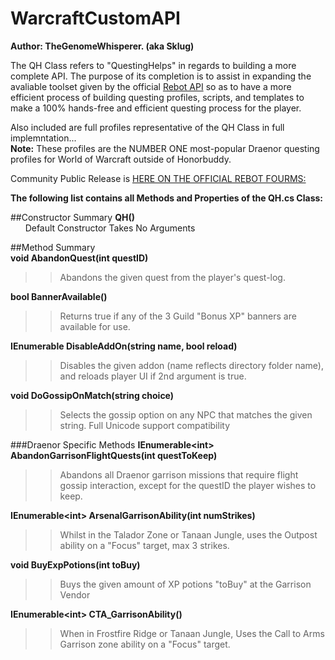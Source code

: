 WarcraftCustomAPI
=================

**Author: TheGenomeWhisperer. (aka Sklug)**

The QH Class refers to "QuestingHelps" in regards to building a more complete API.  The purpose of its completion is to assist in expanding the avaliable toolset given by the official [Rebot API](http://www.rebot.to/showthread.php?t=1899) so as to have a more efficient process of building questing profiles, scripts, and templates to make a 100% hands-free and efficient questing process for the player.

Also included are full profiles representative of the QH Class in full implemntation...  
**Note:** These profiles are the NUMBER ONE most-popular Draenor questing profiles for World of Warcraft outside of Honorbuddy.

Community Public Release is [HERE ON THE OFFICIAL REBOT FOURMS:](http://www.rebot.to/showthread.php?t=4930)

**The following list contains all Methods and Properties of the QH.cs Class:**

##Constructor Summary
**QH()**  
    &nbsp;&nbsp;&nbsp;&nbsp;&nbsp;&nbsp;Default Constructor Takes No Arguments
    
##Method Summary  
**void AbandonQuest(int questID)** 
>>Abandons the given quest from the player's quest-log.

**bool BannerAvailable()**
>>Returns true if any of the 3 Guild "Bonus XP" banners are available for use.

**IEnumerable<int> DisableAddOn(string name, bool reload)**
>>Disables the given addon (name reflects directory folder name), and reloads player UI if 2nd argument is true.

**void DoGossipOnMatch(string choice)**
>>Selects the gossip option on any NPC that matches the given string. Full Unicode support compatibility



###Draenor Specific Methods
**IEnumerable\<int\> AbandonGarrisonFlightQuests(int questToKeep)**
>>Abandons all Draenor garrison missions that require flight gossip interaction, except for the questID the player wishes to keep.

**IEnumerable\<int\> ArsenalGarrisonAbility(int numStrikes)**
>>Whilst in the Talador Zone or Tanaan Jungle, uses the Outpost ability on a "Focus" target, max 3 strikes.

**void BuyExpPotions(int toBuy)**
>>Buys the given amount of XP potions "toBuy" at the Garrison Vendor

**IEnumerable\<int\> CTA_GarrisonAbility()**
>>When in Frostfire Ridge or Tanaan Jungle, Uses the Call to Arms Garrison zone ability on a "Focus" target.
